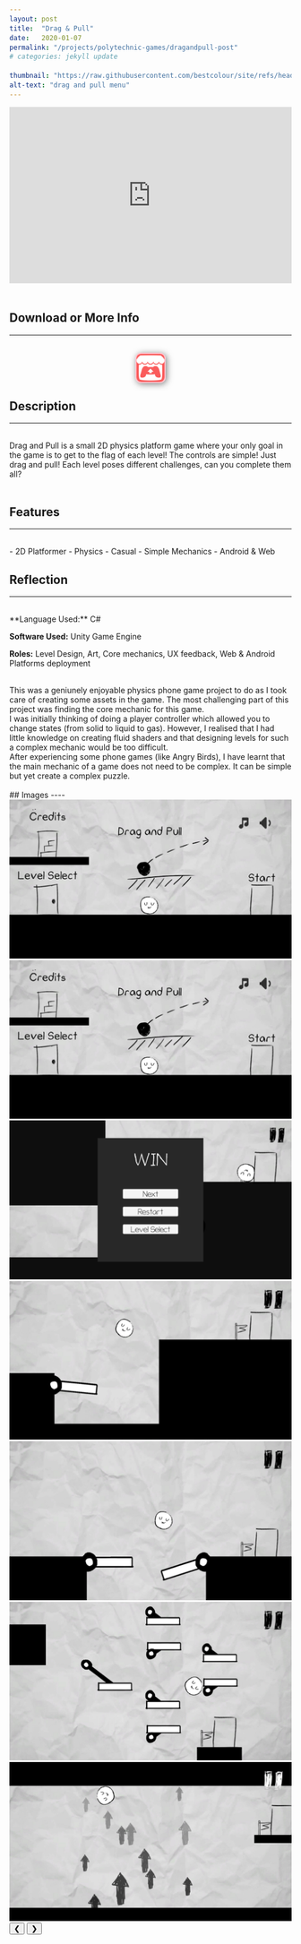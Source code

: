 ```yaml
---
layout: post
title:  "Drag & Pull"
date:   2020-01-07
permalink: "/projects/polytechnic-games/dragandpull-post"
# categories: jekyll update

thumbnail: "https://raw.githubusercontent.com/bestcolour/site/refs/heads/master/assets/image/Drag%26Pull/Menu.JPG"
alt-text: "drag and pull menu"
---
```




<iframe width="100%" height="315" src="https://www.youtube.com/embed/V__s4KA6_-4?si=JaugxpERWEWqR5tM" title="YouTube video player" frameborder="0" allow="accelerometer; autoplay; clipboard-write; encrypted-media; gyroscope; picture-in-picture; web-share" referrerpolicy="strict-origin-when-cross-origin" allowfullscreen></iframe>

<br>
<br>

<!-- Itch io button -->
## Download or More Info
***
<br>
<a href="https://keshlee.itch.io/drag-and-pull" target="_blank">
<img src="https://raw.githubusercontent.com/bestcolour/site/refs/heads/master/assets/image/Images/Logos/ItchiLogo.png" 
         alt="github icon" 
         style="width: 50px; height: auto; border: 2px solid #FFC0CB; border-radius: 10px; box-shadow: 2px 2px 12px rgba(0, 0, 0, 0.5); margin: 0 auto; display: block;">
</a>

## Description
***
<br>
Drag and Pull is a small 2D physics platform game where your only goal in the game is to get to the flag of each level! The controls are simple! Just drag and pull! Each level poses different challenges, can you complete them all?

<br>
<br>



## Features
----
<br>
- 2D Platformer
- Physics
- Casual
- Simple Mechanics
- Android & Web

<br>

## Reflection
----
<br>
**Language Used:**
C#

**Software Used:**
Unity Game Engine

**Roles:**
Level Design, Art, Core mechanics, UX feedback, Web & Android Platforms deployment

<br>
This was a geniunely enjoyable physics phone game project to do as I took care of creating some assets in the game. The most challenging part of this project was finding the core mechanic for this game. 


<br>
I was initially thinking of doing a player controller which allowed you to change states (from solid to liquid to gas). However, I realised that I had little knowledge on creating fluid shaders and that designing levels for such a complex mechanic would be too difficult.


<br>
After experiencing some phone games (like Angry Birds), I have learnt that the main mechanic of a game does not need to be complex. It can be simple but yet create a complex puzzle.


<br>
<br>
## Images
----
<br>


<div class="carousel">
    <div class="carousel-container">
        <div class="carousel-container-slide">
            <img  src="https://raw.githubusercontent.com/bestcolour/site/refs/heads/master/assets/image/Drag%26Pull/Menu.JPG"/>
        </div>
        <div class="carousel-container-slide">
            <img  src="https://raw.githubusercontent.com/bestcolour/site/refs/heads/master/assets/image/Drag%26Pull/Menu.JPG"/>
        </div>
        <div class="carousel-container-slide">
            <img  src="https://raw.githubusercontent.com/bestcolour/site/refs/heads/master/assets/image/Drag%26Pull/Win.jpg"/>
        </div>
        <div class="carousel-container-slide">
            <img  src="https://raw.githubusercontent.com/bestcolour/site/refs/heads/master/assets/image/Drag%26Pull/unknown.jpg"/>
        </div>
        <div class="carousel-container-slide">
            <img  src="https://raw.githubusercontent.com/bestcolour/site/refs/heads/master/assets/image/Drag%26Pull/unknown2.jpg"/>
        </div>
        <div class="carousel-container-slide">
            <img  src="https://raw.githubusercontent.com/bestcolour/site/refs/heads/master/assets/image/Drag%26Pull/unknown3.jpg"/>
        </div>
        <div class="carousel-container-slide">
            <img  src="https://raw.githubusercontent.com/bestcolour/site/refs/heads/master/assets/image/Drag%26Pull/unknown4.jpg"/>
        </div>
    </div>
    <button class="carousel-prev carousel-button" onclick="moveSlide(-1)">&#10094;</button>
    <button class="carousel-next carousel-button" onclick="moveSlide(1)">&#10095;</button>
</div>